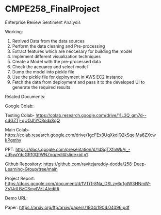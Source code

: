 # CMPE258_FinalProject

Enterprise Review Sentiment Analysis

Working:
1. Retrived Data from the data sources
2. Perform the data cleaning and Pre-processing
3. Extract features which are neccesary for building the model
4. Implement different visualization techniques
5. Create a Model with the pre-processed data
6. Check the accuarcy and select model
7. Dump the model into pickle file
8. Use the pickle file for deployment in AWS EC2 instance
9. Fetch the data from deployment and pass it to the developed UI to generate the required results

Related Documents:

Google Colab: 

 Testing Colab- https://colab.research.google.com/drive/11L3Q_gm7d--c4GZTj-gUOJhYC3odx8gQ

 Main Colab- https://colab.research.google.com/drive/1gcFEx3UqXkdlQ2kSqeIMa6ZXcwkPgmhy

PPT: https://docs.google.com/presentation/d/1dSqTXfnWkAi_-Jd5yaYdcGR10QfWNZoq/edit#slide=id.p1

Github Repository: https://github.com/ravitejareddy-dodda/258-Deep-Learning-Group/tree/main

Project Report: https://docs.google.com/document/d/1VTiTr8Na_DSLzy6u1gtW3HNmW-Zs1JdLBzCSmylVzL4/edit#

Demo URL: 

Paper: https://arxiv.org/ftp/arxiv/papers/1904/1904.04096.pdf
